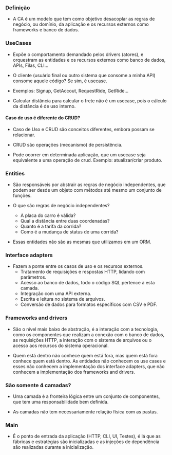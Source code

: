 ### Definição

- A CA é um modelo que tem como objetivo desacoplar as regras de negócio, ou domínio, da aplicação e os recursos externos como frameworks e banco de dados.

### UseCases

- Expõe o comportamento demandado pelos drivers (atores), e orquestram as entidades e os recursos externos como banco de dados, APIs, Filas, CLI...

- O cliente (usuário final ou outro sistema que consome a minha API) consome aquele código? Se sim, é usecase. 

- Exemplos: Signup, GetAccout, RequestRide, GetRide...

- Calcular distância para calcular o frete não é um usecase, pois o cálculo da distância é de uso interno.

#### Caso de uso é diferente do CRUD? 

- Caso de Uso e CRUD são conceitos diferentes, embora possam se relacionar.

- CRUD são operações (mecanismo) de persistência. 

- Pode ocorrer em determinada aplicação, que um usecase seja equivalente a uma operação de crud. Exemplo: atualizar/criar produto.

### Entities

- São responsáveis por abstrair as regras de negócio independentes, que podem ser desde um objeto com métodos até mesmo um conjunto de funções.

- O que são regras de negócio independentes?

    - A placa do carro é válida?
    - Qual a distância entre duas coordenadas?
    - Quanto é a tarifa da corrida?
    - Como é a mudança de status de uma corrida?

- Essas entidades não são as mesmas que utilizamos em um ORM.

### Interface adapters

- Fazem a ponte entre os casos de uso e os recursos externos.
    - Tratamento de requisições e respostas HTTP, lidando com parâmetros.
    - Acesso ao banco de dados, todo o código SQL pertence à esta camada.
    - Integração com uma API externa.
    - Escrita e leitura no sistema de arquivos.
    - Conversão de dados para formatos específicos com CSV e PDF.

### Frameworks and drivers

- São o nível mais baixo de abstração, é a interação com a tecnologia, como os componentes que realizam a conexão com o banco de dados, as requisições HTTP, a interação com o sistema de arquivos ou o acesso aos recursos do sistema operacional.

- Quem está dentro não conhece quem está fora, mas quem está fora conhece quem está dentro. As entidades não conhecem os use cases e esses não conhecem a implementação dos interface adapters, que não conhecem a implementação dos frameworks and drivers.

### São somente 4 camadas?

- Uma camada é a fronteira lógica entre um conjunto de componentes, que tem uma responsabilidade bem definida.

- As camadas não tem necessariamente relação física com as pastas.

### Main

- É o ponto de entrada da aplicação (HTTP, CLI, UI, Testes), é lá que as fábricas e estratégias são inicializadas e as injeções de dependência são realizadas durante a inicialização.

